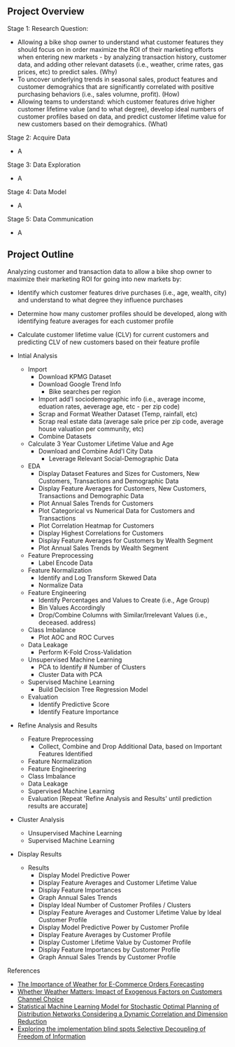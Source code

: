 ## Project Overview
Stage 1: Research Question:
- Allowing a bike shop owner to understand what customer features they should focus on in order maximize the ROI of their marketing efforts when entering new markets - by analyzing transaction history, customer data, and adding other relevant datasets (i.e., weather, crime rates, gas prices, etc) to predict sales. (Why)
- To uncover underlying trends in seasonal sales, product features and customer demograhics that are significantly correlated with positive purchasing behaviors (i.e., sales volumne, profit). (How)
- Allowing teams to understand: which customer features drive higher customer lifetime value (and to what degree), develop ideal numbers of customer profiles based on data, and predict customer lifetime value for new customers based on their demograhics. (What)

Stage 2: Acquire Data
- A

Stage 3: Data Exploration
- A

Stage 4: Data Model
- A

Stage 5: Data Communication
- A

## Project Outline
Analyzing customer and transaction data to allow a bike shop owner to maximize their marketing ROI for going into new markets by:
- Identify which customer features drive purchases (i.e., age, wealth, city) and understand to what degree they influence purchases
- Determine how many customer profiles should be developed, along with identifying feature averages for each customer profile
- Calculate customer lifetime value (CLV) for current customers and predicting CLV of new customers based on their feature profile

- Intial Analysis
  - Import
    - Download KPMG Dataset
    - Download Google Trend Info
      - Bike searches per region
    - Import add'l sociodemographic info (i.e., average income, eduation rates, aeverage age, etc - per zip code)
    - Scrap and Format Weather Dataset (Temp, rainfall, etc)
    - Scrap real estate data (average sale price per zip code, average house valuation per community, etc)
    - Combine Datasets
  - Calculate 3 Year Customer Lifetime Value and Age
    - Download and Combine Add'l City Data
      - Leverage Relevant Social-Demographic Data
  - EDA
    - Display Dataset Features and Sizes for Customers, New Customers, Transactions and Demographic Data
    - Display Feature Averages for Customers, New Customers, Transactions and Demographic Data
    - Plot Annual Sales Trends for Customers
    - Plot Categorical vs Numerical Data for Customers and Transactions
    - Plot Correlation Heatmap for Customers
    - Display Highest Correlations for Customers
    - Display Feature Averages for Customers by Wealth Segment
    - Plot Annual Sales Trends by Wealth Segment
  - Feature Preprocessing
    - Label Encode Data
  - Feature Normalization
    - Identify and Log Transform Skewed Data
    - Normalize Data
  - Feature Engineering
    - Identify Percentages and Values to Create (i.e., Age Group)
    - Bin Values Accordingly
    - Drop/Combine Columns with Similar/Irrelevant Values (i.e., deceased. address)
  - Class Imbalance
    - Plot AOC and ROC Curves
  - Data Leakage
    - Perform K-Fold Cross-Validation
  - Unsupervised Machine Learning
    - PCA to Identify # Number of Clusters
    - Cluster Data with PCA
  - Supervised Machine Learning
    - Build Decision Tree Regression Model
  - Evaluation
    - Identify Predictive Score
    - Identify Feature Importance
- Refine Analysis and Results
  - Feature Preprocessing
    - Collect, Combine and Drop Additional Data, based on Important Features Identified
  - Feature Normalization
  - Feature Engineering
  - Class Imbalance
  - Data Leakage
  - Supervised Machine Learning
  - Evaluation
[Repeat 'Refine Analysis and Results' until prediction results are accurate]
- Cluster Analysis
  - Unsupervised Machine Learning
  - Supervised Machine Learning
- Display Results
  - Results
    - Display Model Predictive Power
    - Display Feature Averages and Customer Lifetime Value
    - Display Feature Importances
    - Graph Annual Sales Trends
    - Display Ideal Number of Customer Profiles / Clusters
    - Display Feature Averages and Customer Lifetime Value by Ideal Customer Profile
    - Display Model Predictive Power by Customer Profile
    - Display Feature Averages by Customer Profile
    - Display Customer Lifetime Value by Customer Profile
    - Display Feature Importances by Customer Profile
    - Graph Annual Sales Trends by Customer Profile

References
 - [The Importance of Weather for E-Commerce Orders Forecasting](https://dl.acm.org/doi/abs/10.1145/3385061.3385064)
 - [Whether Weather Matters: Impact of Exogenous Factors on Customers Channel Choice](https://link.springer.com/chapter/10.1007/978-3-030-20119-7_10)
 - [Statistical Machine Learning Model for Stochastic Optimal Planning of Distribution Networks Considering a Dynamic Correlation and Dimension Reduction](https://ieeexplore.ieee.org/abstract/document/8999581)
 - [Exploring the implementation blind spots Selective Decoupling of Freedom of Information](https://www.semanticscholar.org/paper/Exploring-the-implementation-blind-spots-Selective-Kuk/ec1f111b1e53122dc0abec491ce91eff5611f987)
